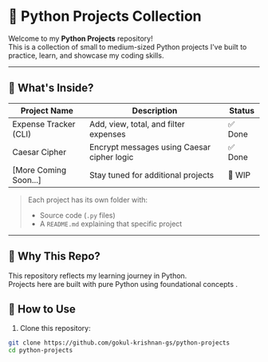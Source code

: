 # 🐍 Python Projects Collection

Welcome to my **Python Projects** repository!  
This is a collection of small to medium-sized Python projects I've built to practice, learn, and showcase my coding skills.

---

## 📌 What's Inside?

| Project Name           | Description                                      | Status  |
|------------------------|--------------------------------------------------|---------|
| Expense Tracker (CLI)  | Add, view, total, and filter expenses            | ✅ Done |
| Caesar Cipher          | Encrypt messages using Caesar cipher logic       | ✅ Done |
| [More Coming Soon...]  | Stay tuned for additional projects               | 🚧 WIP  |

> Each project has its own folder with:
> - Source code (`.py` files)  
> - A `README.md` explaining that specific project  

---

## 🎯 Why This Repo?

This repository reflects my learning journey in Python.  
Projects here are built with pure Python using foundational concepts .

## 🚀 How to Use

1. Clone this repository:

```bash
git clone https://github.com/gokul-krishnan-gs/python-projects
cd python-projects
